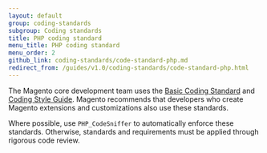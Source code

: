 ```yaml
---
layout: default
group: coding-standards
subgroup: Coding standards
title: PHP coding standard
menu_title: PHP coding standard
menu_order: 2
github_link: coding-standards/code-standard-php.md
redirect_from: /guides/v1.0/coding-standards/code-standard-php.html
---
```


<p>The Magento core development team uses the <a href="http://www.php-fig.org/psr/psr-1/">Basic Coding Standard</a> and <a href="http://www.php-fig.org/psr/psr-2/">Coding Style Guide</a>. Magento recommends that developers who create Magento extensions and customizations also use these standards.</p>
<p>Where possible, use <code>PHP_CodeSniffer</code> to automatically enforce these standards. Otherwise, standards and requirements must be applied through rigorous code review.</p>

<!-- Moved a long commented-out section on PHP file naming to: https://github.corp.ebay.com/Magento/MageDevDocs/blob/master/2.0/coding-standards/removed-from_coding-standard-php.md -->